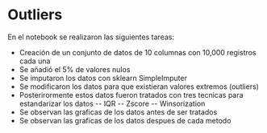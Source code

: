 # Outliers
En el notebook se realizaron las siguientes tareas:
- Creación de un conjunto de datos de 10 columnas con 10,000 registros cada una
- Se añadió el 5% de valores nulos
- Se imputaron los datos con sklearn SimpleImputer
- Se modificaron los datos para que existieran valores extremos (outliers)
- Posterirormente estos datos fueron tratados con tres tecnicas para estandarizar los datos
-- IQR
-- Zscore
-- Winsorization
- Se observan las graficas de los datos antes de ser tratados
- Se observan las graficas de los datos despues de cada metodo   
